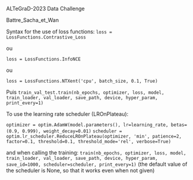 ALTeGraD-2023 Data Challenge

Battre_Sacha_et_Wan

Syntax for the use of loss functions:
`loss = LossFunctions.Contrastive_Loss`

ou

`loss = LossFunctions.InfoNCE`

ou

`loss = LossFunctions.NTXent('cpu', batch_size, 0.1, True)`

Puis
`train_val_test.train(nb_epochs, optimizer, loss, model, train_loader, val_loader, save_path, device, hyper_param, print_every=1)`

To use the learning rate scheduler (LROnPlateau):

`optimizer = optim.AdamW(model.parameters(), lr=learning_rate, betas=(0.9, 0.999), weight_decay=0.01)`
`scheduler = optim.lr_scheduler.ReduceLROnPlateau(optimizer, 'min', patience=2, factor=0.1, threshold=0.1, threshold_mode='rel', verbose=True)`

and when calling the training:
`train(nb_epochs, optimizer, loss, model, train_loader, val_loader, save_path, device, hyper_param, save_id=1000, scheduler=scheduler, print_every=1)`
(the default value of the scheduler is None, so that it works even when not given)

